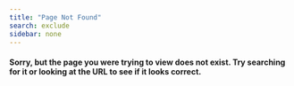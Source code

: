 ```yaml
---
title: "Page Not Found"
search: exclude
sidebar: none
---  
```


<h4>Sorry, but the page you were trying to view does not exist. Try searching for it or looking at the URL to see if it
looks correct.</h4>
